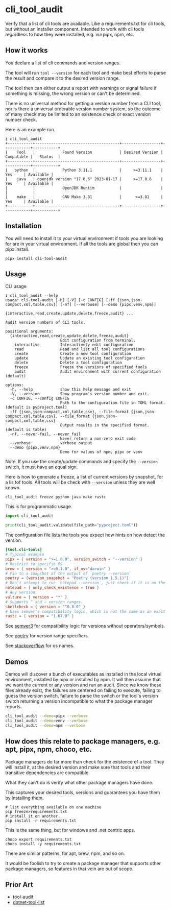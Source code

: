 # cli_tool_audit

Verify that a list of cli tools are available. Like a requirements.txt for cli tools, but without an installer
component. Intended to work with cli tools regardless to how they were installed, e.g. via pipx, npm, etc.

## How it works

You declare a list of cli commands and version ranges.

The tool will run `tool --version` for each tool and make best efforts to parse the result and compare it to the
desired version range.

The tool then can either output a report with warnings or signal failure if something is missing, the wrong version
or can't be determined.

There is no universal method for getting a version number from a CLI tool, nor is there a universal orderable
version number system, so the outcome of many check may be limited to an existence check or exact version number check.

Here is an example run.

```text
❯ cli_tool_audit
+-----------+-------------------------------------+-----------------+------------+-----------+
|    Tool   |            Found Version            | Desired Version | Compatible |   Status  |
+-----------+-------------------------------------+-----------------+------------+-----------+
|   python  |            Python 3.11.1            |     >=3.11.1    |    Yes     | Available |
|    java   | openjdk version "17.0.6" 2023-01-17 |     >=17.0.6    |    Yes     | Available |
|           |            OpenJDK Runtim           |                 |            |           |
|    make   |            GNU Make 3.81            |      >=3.81     |    Yes     | Available |
+-----------+-------------------------------------+-----------------+------------+-----------+
```

## Installation

You will need to install it to your virtual environment if tools you are looking for are in your virtual environment.
If all the tools are global then you can pipx install.

```shell
pipx install cli-tool-audit
```

## Usage

CLI usage

```text
❯ cli_tool_audit --help
usage: cli-tool-audit [-h] [-V] [-c CONFIG] [-ff {json,json-compact,xml,table,csv}] [-nf] [--verbose] [--demo {pipx,venv,npm}]
                      {interactive,read,create,update,delete,freeze,audit} ...

Audit version numbers of CLI tools.

positional arguments:
  {interactive,read,create,update,delete,freeze,audit}
                        Edit configuration from terminal.
    interactive         Interactively edit configuration
    read                Read and list all tool configurations
    create              Create a new tool configuration
    update              Update an existing tool configuration
    delete              Delete a tool configuration
    freeze              Freeze the versions of specified tools
    audit               Audit environment with current configuration (default)

options:
  -h, --help            show this help message and exit
  -V, --version         Show program's version number and exit.
  -c CONFIG, --config CONFIG
                        Path to the configuration file in TOML format. (default is pyproject.toml)
  -ff {json,json-compact,xml,table,csv}, --file-format {json,json-compact,xml,table,csv}, --file_format {json,json-compact,xml,table,csv}
                        Output results in the specified format. (default is table)
  -nf, --never-fail, --never_fail
                        Never return a non-zero exit code
  --verbose             verbose output
  --demo {pipx,venv,npm}
                        Demo for values of npm, pipx or venv
```

Note. If you use the create/update commands and specify the `--version` switch, it must have an equal sign.

Here is how to generate a freeze, a list of current versions by snapshot, for a lis tof tools. All tools will be
check with `--version` unless they are well known.

```shell
cli_tool_audit freeze python java make rustc
```

This is for programmatic usage.

```python
import cli_tool_audit

print(cli_tool_audit.validate(file_path="pyproject.toml"))
```

The configuration file lists the tools you expect how hints on how detect the version.

```toml
[tool.cli-tools]
# Typical example
pipx = { version = ">=1.0.0", version_switch = "--version" }
# Restrict to specific OS
brew = { version = ">=0.1.0", if_os="darwin" }
# Pin to a snapshot of the output of `poetry --version`
poetry = {version_snapshot = "Poetry (version 1.5.1)"}
# Don't attempt to run `notepad --version`, just check if it is on the path
notepad = { only_check_existence = true }
# Any version.
vulture = { version = "*" }
# Supports ^ and ~ version ranges.
shellcheck = { version = "^0.8.0" }
# Uses semver's compatibility logic, which is not the same as an exact match.
rustc = { version = "1.67.0" }
```

See [semver3](https://python-semver.readthedocs.io/en/latest/usage/check-compatible-semver-version.html) for
compatibility logic for versions without operators/symbols.

See [poetry](https://python-poetry.org/docs/dependency-specification/) for version range specifiers.

See [stackoverflow](https://stackoverflow.com/a/13874620/33264) for os names.

## Demos

Demos will discover a bunch of executables as installed in the local virtual environment, installed by pipx or
installed by npm. It will then assume that we want the current or any version and run an audit. Since we know these
files already exist, the failures are centered on failing to execute, failing to guess the version switch, failure
to parse the switch or the
tool's version switch returning a version incompatible to what the package manager reports.

```bash
cli_tool_audit --demo=pipx --verbose
cli_tool_audit --demo=venv --verbose
cli_tool_audit --demo=npm --verbose
```

## How does this relate to package managers, e.g. apt, pipx, npm, choco, etc.

Package managers do far more than check for the existence of a tool. They will install it, at the desired version
and make sure that tools and their transitive dependencies are compatible.

What they can't do is verify what other package managers have done.

This captures your desired tools, versions and guarantees you have them by installing them.

```shell
# list everything available on one machine
pip freeze>requirements.txt
# install it on another.
pip install -r requirements.txt
```

This is the same thing, but for windows and .net centric apps.

```shell
choco export requirements.txt
choco install -y requirements.txt
```

There are similar patterns, for apt, brew, npm, and so on.

It would be foolish to try to create a package manager that supports other package managers, so features in that
vein are out of scope.

## Prior Art

- [tool-audit](https://github.com/jstutters/toolaudit)
- [dotnet-tool-list](https://learn.microsoft.com/en-us/dotnet/core/tools/dotnet-tool-list)
